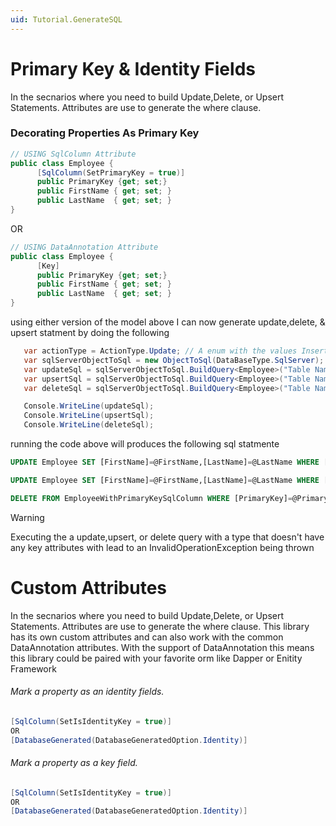 ```yaml
---
uid: Tutorial.GenerateSQL
---
```


# Primary Key & Identity Fields
In the secnarios where you need to build Update,Delete, or Upsert Statements. Attributes are use to generate the where clause.

### Decorating Properties As Primary Key

```csharp
// USING SqlColumn Attribute
public class Employee {
      [SqlColumn(SetPrimaryKey = true)]
      public PrimaryKey {get; set;}
      public FirstName { get; set; }
      public LastName  { get; set; }
}
```
OR 
```csharp
// USING DataAnnotation Attribute
public class Employee {
      [Key]
      public PrimaryKey {get; set;}
      public FirstName { get; set; }
      public LastName  { get; set; }
}
```

using either version of the model above I can now generate update,delete, & upsert statment by doing the following
 

```csharp
   var actionType = ActionType.Update; // A enum with the values Insert,Update,Delete,Upsert
   var sqlServerObjectToSql = new ObjectToSql(DataBaseType.SqlServer);
   var updateSql = sqlServerObjectToSql.BuildQuery<Employee>("Table Name Go Here If Null Defaults to Type Name",actionType);
   var upsertSql = sqlServerObjectToSql.BuildQuery<Employee>("Table Name Go Here If Null Defaults to Type Name",ActionType.Upsert);
   var deleteSql = sqlServerObjectToSql.BuildQuery<Employee>("Table Name Go Here If Null Defaults to Type Name",ActionType.Delete);

   Console.WriteLine(updateSql);
   Console.WriteLine(upsertSql);
   Console.WriteLine(deleteSql);
```
running the code above will produces the following sql statmente

```sql 
UPDATE Employee SET [FirstName]=@FirstName,[LastName]=@LastName WHERE [PrimaryKey]=@PrimaryKey
```
```sql 
UPDATE Employee SET [FirstName]=@FirstName,[LastName]=@LastName WHERE [PrimaryKey]=@PrimaryKey
```
```sql 
DELETE FROM EmployeeWithPrimaryKeySqlColumn WHERE [PrimaryKey]=@PrimaryKey
```

> [!WARNING]
> Executing the a update,upsert, or delete query with a type that doesn't have any key attributes with lead to an InvalidOperationException being thrown   


<!-- ### Supported Attributes 
this library has its own custom attributes and can also work with the common DataAnnotation attributes. With the support of DataAnnotation this means this library could be paired with your favorite orm like Dapper or Enitity Framework -->


# Custom Attributes
In the secnarios where you need to build Update,Delete, or Upsert Statements. Attributes are use to generate the where clause. This library has its own custom attributes and can also work with the common DataAnnotation attributes. With the support of DataAnnotation this means this library could be paired with your favorite orm like Dapper or Enitity Framework 

###### Mark a property as an identity fields. 
```csharp
[SqlColumn(SetIsIdentityKey = true)]
OR 
[DatabaseGenerated(DatabaseGeneratedOption.Identity)]
```

###### Mark a property as a key field. 
```csharp
[SqlColumn(SetIsIdentityKey = true)]
OR 
[DatabaseGenerated(DatabaseGeneratedOption.Identity)]